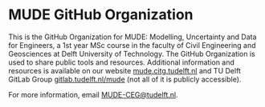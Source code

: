 # MUDE GitHub Organization

This is the GitHub Organization for MUDE: Modelling, Uncertainty and Data for Engineers, a 1st year MSc course in the faculty of Civil Engineering and Geosciences at Delft University of Technology. The GitHub Organization is used to share public tools and resources. Additional information and resources is available on our website [mude.citg.tudelft.nl](https://mude.citg.tudelft.nl/) and TU Delft GitLab Group [gitlab.tudelft.nl/mude](https://gitlab.tudelft.nl/mude/) (not all of it is publicly accessible).

For more information, email MUDE-CEG@tudelft.nl.
